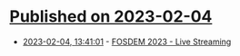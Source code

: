 # [Published on 2023-02-04](index.md)

* [2023-02-04, 13:41:01](https://lobste.rs/s/zwjysy/fosdem_2023_live_streaming) - [FOSDEM 2023 - Live Streaming](https://fosdem.org/2023/schedule/streaming/)
